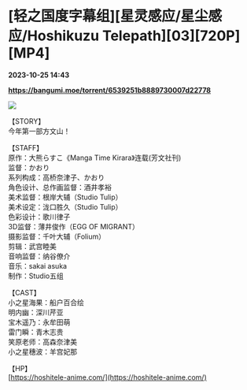 # [轻之国度字幕组][星灵感应/星尘感应/Hoshikuzu Telepath][03][720P][MP4]

**2023-10-25 14:43**

**https://bangumi.moe/torrent/6539251b8889730007d22778**

![](https://s2.loli.net/2023/10/04/FWLNU8KqVf6hcRu.jpg)

【STORY】  
今年第一部方文山！

【STAFF】  
原作：大熊らすこ《Manga Time Kirara》连载(芳文社刊)  
监督：かおり  
系列构成：高桥奈津子、かおり  
角色设计、总作画监督：酒井孝裕  
美术监督：根岸大辅（Studio Tulip）  
美术设定：泷口胜久（Studio Tulip）  
色彩设计：歌川律子  
3D监督：薄井俊作（EGG OF MIGRANT）  
摄影监督：千叶大辅（Folium）  
剪辑：武宫睦美  
音响监督：纳谷僚介  
音乐：sakai asuka  
制作：Studio五组

【CAST】  
小之星海果：船户百合绘  
明内幽：深川芹亚  
宝木遥乃：永牟田萌  
雷门瞬：青木志贵  
笑原老师：高森奈津美  
小之星穗波：羊宫妃那

【HP】  
[https://hoshitele-anime.com/](https://hoshitele-anime.com/)